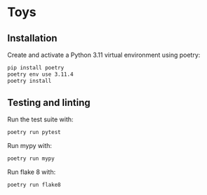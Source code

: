 # Toys

## Installation

Create and activate a Python 3.11 virtual environment using poetry:

```sh
pip install poetry
poetry env use 3.11.4
poetry install
```

## Testing and linting

Run the test suite with:

```sh
poetry run pytest
```

Run mypy with:

```sh
poetry run mypy
```

Run flake 8 with:

```sh
poetry run flake8
```
